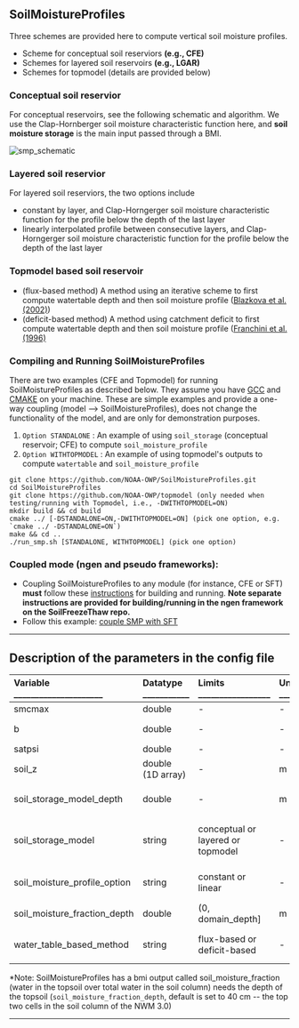 ## SoilMoistureProfiles
 Three schemes are provided here to compute vertical soil moisture profiles.
 * Scheme for conceptual soil reserviors **(e.g., CFE)** 
 * Schemes for layered soil reservoirs **(e.g., LGAR)**
 * Schemes for topmodel (details are provided below)
 
 ### Conceptual soil reservior
 For conceptual reservoirs, see the following schematic and algorithm. We use the Clap-Hornberger soil moisture characteristic function here, and  **soil moisture storage** is the main input passed through a BMI.
   
  ![smp_schematic](https://user-images.githubusercontent.com/15165757/164322224-479477d7-2275-4ce3-a00b-9270cc0d3201.png)
  
 ### Layered soil reservior
 For layered soil reserviors, the two options include 
  * constant by layer, and Clap-Horngerger soil moisture characteristic function for the profile below the depth of the last layer
  * linearly interpolated profile between consecutive layers, and Clap-Horngerger soil moisture characteristic function for the profile below the depth of the last layer
  
 ### Topmodel based soil reservoir
  * (flux-based method) A method using an iterative scheme to first compute watertable depth and then soil moisture profile ([Blazkova et al. (2002)](https://agupubs.onlinelibrary.wiley.com/doi/full/10.1029/2001WR000912))
  * (deficit-based method) A method using catchment deficit to first compute watertable depth and then soil moisture profile ([Franchini et al. (1996)](https://www.sciencedirect.com/science/article/abs/pii/S0022169496800151)


 ### Compiling and Running SoilMoistureProfiles
 There are two examples (CFE and Topmodel) for running SoilMoistureProfiles as described below. They assume you have [GCC](https://gcc.gnu.org) and [CMAKE](https://cmake.org/) on your machine. These are simple examples and provide a one-way coupling (model --> SoilMoistureProfiles), does not change the functionality of the model, and are only for demonstration purposes.
 
 1. `Option STANDALONE` : An example of using `soil_storage` (conceptual reservoir; CFE) to compute `soil_moisture_profile`
 2. `Option WITHTOPMODEL` : An example of using topmodel's outputs to compute `watertable` and `soil_moisture_profile`
 ```
 git clone https://github.com/NOAA-OWP/SoilMoistureProfiles.git
 cd SoilMoistureProfiles 
 git clone https://github.com/NOAA-OWP/topmodel (only needed when testing/running with Topmodel, i.e., -DWITHTOPMODEL=ON)
 mkdir build && cd build
 cmake ../ [-DSTANDALONE=ON,-DWITHTOPMODEL=ON] (pick one option, e.g. `cmake ../ -DSTANDALONE=ON`)
 make && cd ..
 ./run_smp.sh [STANDALONE, WITHTOPMODEL] (pick one option) 
 ```

 ### Coupled mode (ngen and pseudo frameworks):
  * Coupling SoilMoistureProfiles to any module (for instance, CFE or SFT) **must** follow these [instructions](https://github.com/NOAA-OWP/SoilFreezeThaw) for building and running. **Note separate instructions are provided for building/running in the ngen framework on the  SoilFreezeThaw repo.**
  * Follow this example: [couple SMP with SFT](https://github.com/NOAA-OWP/SoilFreezeThaw/blob/master/src/main_cfe_aorc_pet_ftm.cxx)


_________________________________________________________________
## Description of the parameters in the config file

| Variable _____________________ | Datatype ___________ |  Limits _________________ | Units ____ | Role ___ |  Description _____________________________________________________________________|
| :-------- | :-------- | :------ | :----- | :---- |  :----------------------- |
| smcmax | double   | - | - | - | the maximum moisture content (i.e., porosity) |
| b | double | - | - | - | the pore size distribution, beta exponent in Clapp-Hornberger function |
| satpsi | double | - | - | - | saturated capillary head (saturated moisture potential) |
| soil_z | double (1D array) | - | m | - | vertical resolution of the soil moisture profile (depths from the surface) |
| soil_storage_model_depth | double | - | m | - | depth of the soil reservoir model (e.g., CFE). Note: this depth can be different from the depth of the soil moisture profile which is based on `soil_z` |
| soil_storage_model | string | conceptual or layered or topmodel | - | - | if `conceptual`, conceptual models are used for computing the soil moisture profile (e.g., CFE). If `layered`, layered-based soil moisture models are used (e.g., LGAR). If `topmodel`, topmodel's variables are used
| soil_moisture_profile_option | string | constant or linear | - | - | Only needed if `soil_storage_model = layered`. `constant` for layered-constant profile. `linear`  for linearly interpolated values between two consecutive layers
| soil_moisture_fraction_depth | double | (0, domain_depth] | m | - | *user specified depth for the soil moisture fraction (default is 40 cm)
| water_table_based_method | string | flux-based or deficit-based | - | - | Only needed if `soil_storage_model = topmodel`. `flux-based` uses an iterative scheme, and `deficit-based` uses catchment deficit to compute soil moisture profile

*Note: SoilMoistureProfiles has a bmi output called soil_moisture_fraction (water in the topsoil over total water in the soil column) needs the depth of the topsoil (`soil_moisture_fraction_depth`, default is set to 40 cm -- the top two cells in the soil column of the NWM 3.0)
_________________________________________________________________
